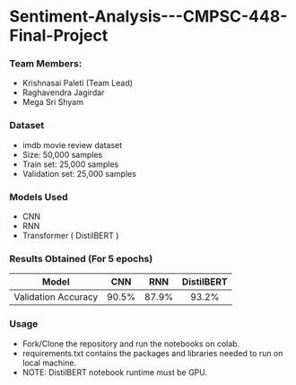 # Sentiment-Analysis---CMPSC-448-Final-Project

### Team Members:
- Krishnasai Paleti (Team Lead)
- Raghavendra Jagirdar
- Mega Sri Shyam

### Dataset
- imdb movie review dataset
- Size: 50,000 samples
- Train set: 25,000 samples
- Validation set: 25,000 samples

### Models Used
- CNN
- RNN
- Transformer ( DistilBERT )

### Results Obtained (For 5 epochs)
| Model  | CNN | RNN | DistilBERT |
| :---:  | :---:  | :---:  | :---:  |
| Validation Accuracy  |  90.5% | 87.9% | 93.2% |

### Usage
- Fork/Clone the repository and run the notebooks on colab.
- requirements.txt contains the packages and libraries needed to run on local machine.
- NOTE: DistilBERT notebook runtime must be GPU.
  
  
